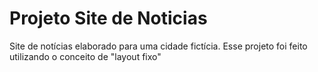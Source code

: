 # Projeto Site de Noticias
 Site de notícias elaborado para uma cidade fictícia. Esse projeto foi feito utilizando o conceito de "layout fixo"
